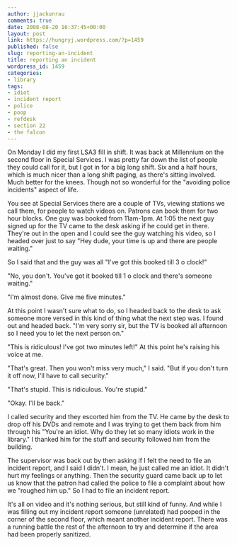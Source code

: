 ```yaml
---
author: jjackunrau
comments: true
date: 2008-08-20 16:37:45+00:00
layout: post
link: https://hungryj.wordpress.com/?p=1459
published: false
slug: reporting-an-incident
title: reporting an incident
wordpress_id: 1459
categories:
- library
tags:
- idiot
- incident report
- police
- poop
- refdesk
- section 22
- the falcon
---
```


On Monday I did my first LSA3 fill in shift. It was back at Millennium on the second floor in Special Services. I was pretty far down the list of people they could call for it, but I got in for a big long shift. Six and a half hours, which is much nicer than a long shift paging, as there's sitting involved. Much better for the knees. Though not so wonderful for the "avoiding police incidents" aspect of life.

You see at Special Services there are a couple of TVs, viewing stations we call them, for people to watch videos on. Patrons can book them for two hour blocks. One guy was booked from 11am-1pm. At 1:05 the next guy signed up for the TV came to the desk asking if he could get in there. They're out in the open and I could see the guy watching his video, so I headed over just to say "Hey dude, your time is up and there are people waiting." 

So I said that and the guy was all "I've got this booked till 3 o clock!" 

"No, you don't. You've got it booked till 1 o clock and there's someone waiting."

"I'm almost done. Give me five minutes."

At this point I wasn't sure what to do, so I headed back to the desk to ask someone more versed in this kind of thing what the next step was. I found out and headed back. "I'm very sorry sir, but the TV is booked all afternoon so I need you to let the next person on."

"This is ridiculous! I've got two minutes left!" At this point he's raising his voice at me.

"That's great. Then you won't miss very much," I said. "But if you don't turn it off now, I'll have to call security."

"That's stupid. This is ridiculous. You're stupid."

"Okay. I'll be back."

I called security and they escorted him from the TV. He came by the desk to drop off his DVDs and remote and I was trying to get them back from him through his "You're an idiot. Why do they let so many idiots work in the library." I thanked him for the stuff and security followed him from the building.

The supervisor was back out by then asking if I felt the need to file an incident report, and I said I didn't. I mean, he just called me an idiot. It didn't hurt my feelings or anything. Then the security guard came back up to let us know that the patron had called the police to file a complaint about how we "roughed him up." So I had to file an incident report.

It's all on video and it's nothing serious, but still kind of funny. And while I was filling out my incident report someone (unrelated) had pooped in the corner of the second floor, which meant another incident report. There was a running battle the rest of the afternoon to try and determine if the area had been properly sanitized.

